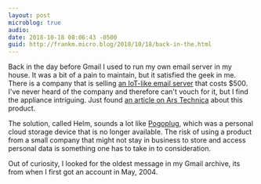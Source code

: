 ```yaml
---
layout: post
microblog: true
audio: 
date: 2018-10-18 08:06:43 -0500
guid: http://frankm.micro.blog/2018/10/18/back-in-the.html
---
```

Back in the day before Gmail I used to run my own email server in my house. It was a bit of a pain to maintain, but it satisfied the geek in me. There is a company that is selling [an IoT-like email server](https://thehelm.com/pages/product) that costs $500. I've never heard of the company and therefore can't vouch for it, but I find the appliance intriguing. Just found [an article on Ars Technica](https://arstechnica.com/information-technology/2018/10/meet-helm-the-startup-taking-on-gmail-with-a-server-that-runs-in-your-home/) about this product. 

The solution, called Helm, sounds a lot like [Pogoplug](https://twitter.com/pogoplug?lang=en), which was a personal cloud storage device that is no longer available. The risk of using a product from a small company that might not stay in business to store and access personal data is something one has to take in to consideration. 

Out of curiosity, I looked for the oldest message in my Gmail archive, its from when I first got an account in May, 2004. 
